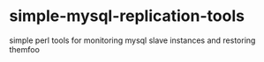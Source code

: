simple-mysql-replication-tools
==============================

simple perl tools for monitoring mysql slave instances and restoring themfoo
